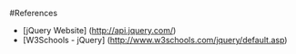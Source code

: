 #References
 - [jQuery Website] (http://api.jquery.com/)
 - [W3Schools - jQuery] (http://www.w3schools.com/jquery/default.asp)
